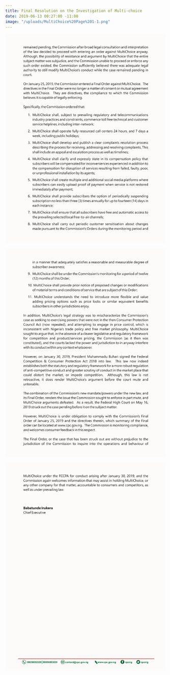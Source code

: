```yaml
---
title: Final Resolution on the Investigation of Multi-choice
date: 2019-06-13 00:27:00 -11:00
image: "/uploads/MultiChoice%20Page%201-1.png"
---
```


![multichoice2.png](/uploads/multichoice2.png)

![MultiChoice3.png](/uploads/MultiChoice3.png)

![MultiChoice4.png](/uploads/MultiChoice4.png)